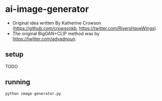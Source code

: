# ai-image-generator 

- Original idea written By Katherine Crowson (https://github.com/crowsonkb,
https://twitter.com/RiversHaveWings).
- The original BigGAN+CLIP method was by https://twitter.com/advadnoun.


## setup 

TODO

## running 

```python
python image-generator.py
```

